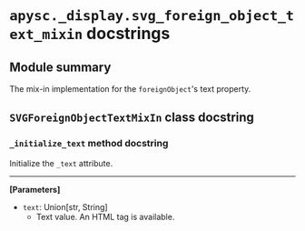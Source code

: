 # `apysc._display.svg_foreign_object_text_mixin` docstrings

## Module summary

The mix-in implementation for the `foreignObject`'s text property.

## `SVGForeignObjectTextMixIn` class docstring

### `_initialize_text` method docstring

Initialize the `_text` attribute.<hr>

**[Parameters]**

- `text`: Union[str, String]
  - Text value. An HTML tag is available.